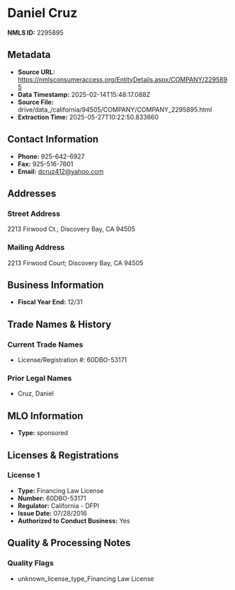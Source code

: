 # Daniel Cruz

**NMLS ID:** 2295895

## Metadata
- **Source URL:** https://nmlsconsumeraccess.org/EntityDetails.aspx/COMPANY/2295895
- **Data Timestamp:** 2025-02-14T15:48:17.088Z
- **Source File:** drive/data_/california/94505/COMPANY/COMPANY_2295895.html
- **Extraction Time:** 2025-05-27T10:22:50.833660

## Contact Information
- **Phone:** 925-642-6927
- **Fax:** 925-516-7601
- **Email:** dcruz412@yahoo.com

## Addresses
### Street Address
2213 Firwood Ct.; Discovery Bay, CA 94505

### Mailing Address
2213 Firwood Court; Discovery Bay, CA 94505

## Business Information
- **Fiscal Year End:** 12/31

## Trade Names & History
### Current Trade Names
- License/Registration #: 60DBO-53171

### Prior Legal Names
- Cruz, Daniel

## MLO Information
- **Type:** sponsored

## Licenses & Registrations

### License 1
- **Type:** Financing Law License
- **Number:** 60DBO-53171
- **Regulator:** California - DFPI
- **Issue Date:** 07/28/2016
- **Authorized to Conduct Business:** Yes

## Quality & Processing Notes
### Quality Flags
- unknown_license_type_Financing Law License
